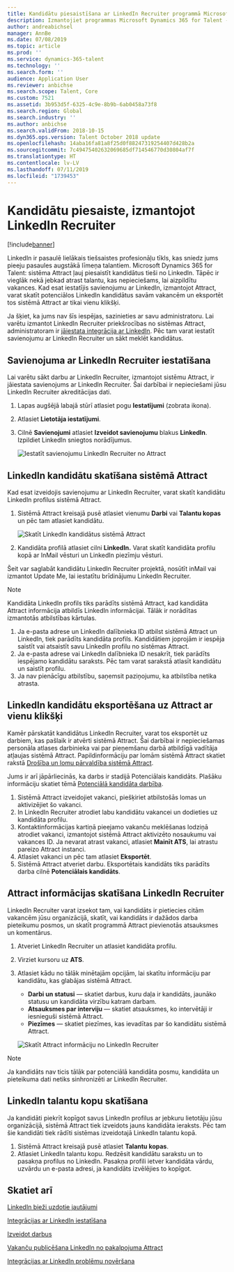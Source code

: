 ```yaml
---
title: Kandidātu piesaistīšana ar LinkedIn Recruiter programmā Microsoft Dynamics 365 for Talent - Attract
description: Izmantojiet programmas Microsoft Dynamics 365 for Talent - Attract nodrošināto LinkedIn integrāciju, lai piesaistītu darba kandidātus ar LinkedIn Recruiter.
author: andreabichsel
manager: AnnBe
ms.date: 07/08/2019
ms.topic: article
ms.prod: ''
ms.service: dynamics-365-talent
ms.technology: ''
ms.search.form: ''
audience: Application User
ms.reviewer: anbichse
ms.search.scope: Talent, Core
ms.custom: 7521
ms.assetid: 3b953d5f-6325-4c9e-8b9b-6ab0458a73f8
ms.search.region: Global
ms.search.industry: ''
ms.author: anbichse
ms.search.validFrom: 2018-10-15
ms.dyn365.ops.version: Talent October 2018 update
ms.openlocfilehash: 14aba16fa81a8f25d0f88247319254407d428b2a
ms.sourcegitcommit: 7c49475402632069685df714546770d30804af7f
ms.translationtype: HT
ms.contentlocale: lv-LV
ms.lasthandoff: 07/11/2019
ms.locfileid: "1739453"
---
```

# <a name="source-candidates-with-linkedin-recruiter"></a>Kandidātu piesaiste, izmantojot LinkedIn Recruiter
[!include[banner](../includes/banner.md)]

LinkedIn ir pasaulē lielākais tiešsaistes profesionāļu tīkls, kas sniedz jums pieeju pasaules augstākā līmeņa talantiem. Microsoft Dynamics 365 for Talent: sistēma Attract ļauj piesaistīt kandidātus tieši no LinkedIn. Tāpēc ir vieglāk nekā jebkad atrast talantu, kas nepieciešams, lai aizpildītu vakances. Kad esat iestatījis savienojumu ar LinkedIn, izmantojot Attract, varat skatīt potenciālos LinkedIn kandidātus savām vakancēm un eksportēt tos sistēmā Attract ar tikai vienu klikšķi.

Ja šķiet, ka jums nav šīs iespējas, sazinieties ar savu administratoru. Lai varētu izmantot LinkedIn Recruiter priekšrocības no sistēmas Attract, administratoram ir [jāiestata integrācija ar LinkedIn](./attract-admin-linkedin.md). Pēc tam varat iestatīt savienojumu ar LinkedIn Recruiter un sākt meklēt kandidātus.

## <a name="set-up-your-connection-with-linkedin-recruiter"></a>Savienojuma ar LinkedIn Recruiter iestatīšana

Lai varētu sākt darbu ar LinkedIn Recruiter, izmantojot sistēmu Attract, ir jāiestata savienojums ar LinkedIn Recruiter. Šai darbībai ir nepieciešami jūsu LinkedIn Recruiter akreditācijas dati.

1. Lapas augšējā labajā stūrī atlasiet pogu **Iestatījumi** (zobrata ikona).
2. Atlasiet **Lietotāja iestatījumi**.
3. Cilnē **Savienojumi** atlasiet **Izveidot savienojumu** blakus **LinkedIn**. Izpildiet LinkedIn sniegtos norādījumus.

    ![[Iestatīt savienojumu LinkedIn Recruiter no Attract](./Media/atrt-setup-LinkedIn-Recruiter-Connection.png)](./media/attract-set-up-linkedin-recruiter-connection.png)

## <a name="view-linkedin-candidates-in-attract"></a>LinkedIn kandidātu skatīšana sistēmā Attract

Kad esat izveidojis savienojumu ar LinkedIn Recruiter, varat skatīt kandidātu LinkedIn profilus sistēmā Attract.

1. Sistēmā Attract kreisajā pusē atlasiet vienumu **Darbi** vai **Talantu kopas**  un pēc tam atlasiet kandidātu.

    ![[Skatīt LinkedIn kandidātus sistēmā Attract](./Media/atrt-View-LinkedIn-candidates.png)](./media/attract-view-linkedin-candidates.png)

2. Kandidāta profilā atlasiet cilni **LinkedIn.** Varat skatīt kandidāta profilu kopā ar InMail vēsturi un LinkedIn piezīmju vēsturi.

Šeit var saglabāt kandidātu LinkedIn Recruiter projektā, nosūtīt inMail vai izmantot Update Me, lai iestatītu brīdinājumu LinkedIn Recruiter.

> [!NOTE]
> Kandidāta LinkedIn profils tiks parādīts sistēmā Attract, kad kandidāta Attract informācija atbildīs LinkedIn informācijai. Tālāk ir norādītas izmantotās atbilstības kārtulas.
> 
> 1. Ja e-pasta adrese un LinkedIn dalībnieka ID atbilst sistēmā Attract un LinkedIn, tiek parādīts kandidāta profils. Kandidātiem joprojām ir iespēja saistīt vai atsaistīt savu LinkedIn profilu no sistēmas Attract.
> 2. Ja e-pasta adrese vai LinkedIn dalībnieka ID nesakrīt, tiek parādīts iespējamo kandidātu saraksts. Pēc tam varat sarakstā atlasīt kandidātu un saistīt profilu.
> 3. Ja nav pienācīgu atbilstību, saņemsit paziņojumu, ka atbilstība netika atrasta.

## <a name="export-linkedin-candidates-to-attract-with-one-click"></a>LinkedIn kandidātu eksportēšana uz Attract ar vienu klikšķi

Kamēr pārskatāt kandidātus LinkedIn Recruiter, varat tos eksportēt uz darbiem, kas pašlaik ir atvērti sistēmā Attract. Šai darbībai ir nepieciešamas personāla atlases darbinieka vai par pieņemšanu darbā atbildīgā vadītāja atļaujas sistēmā Attract. Papildinformāciju par lomām sistēmā Attract skatiet rakstā [Drošība un lomu pārvaldība sistēmā Attract](https://docs.microsoft.com/dynamics365/unified-operations/talent/security-attract).

Jums ir arī jāpārliecinās, ka darbs ir stadijā Potenciālais kandidāts. Plašāku informāciju skatiet tēmā [Potenciālā kandidāta darbība](./activities-attract.md#prospect-activity).

1. Sistēmā Attract izveidojiet vakanci, piešķiriet atbilstošās lomas un aktivizējiet šo vakanci.
2. In LinkedIn Recruiter atrodiet labu kandidātu vakancei un dodieties uz kandidāta profilu.
3. Kontaktinformācijas kartiņā pieejamo vakanču meklēšanas lodziņā atrodiet vakanci, izmantojot sistēmā Attract aktivizēto nosaukumu vai vakances ID. Ja nevarat atrast vakanci, atlasiet **Mainīt ATS**, lai atrastu pareizo Attract instanci.
4. Atlasiet vakanci un pēc tam atlasiet **Eksportēt**.
5. Sistēmā Attract atveriet darbu. Eksportētais kandidāts tiks parādīts darba cilnē **Potenciālais kandidāts**.

## <a name="view-attract-information-in-linkedin-recruiter"></a>Attract informācijas skatīšana LinkedIn Recruiter

LinkedIn Recruiter varat izsekot tam, vai kandidāts ir pietiecies citām vakancēm jūsu organizācijā, skatīt, vai kandidāts ir dažādos darba pieteikumu posmos, un skatīt programmā Attract pievienotās atsauksmes un komentārus.

1. Atveriet LinkedIn Recruiter un atlasiet kandidāta profilu.
2. Virziet kursoru uz **ATS**.
3. Atlasiet kādu no tālāk minētajām opcijām, lai skatītu informāciju par kandidātu, kas glabājas sistēmā Attract.

    - **Darbi un statusi** — skatiet darbus, kuru daļa ir kandidāts, jaunāko statusu un kandidāta virzību katram darbam.
    - **Atsauksmes par interviju** — skatiet atsauksmes, ko intervētāji ir iesnieguši sistēmā Attract.
    - **Piezīmes** — skatiet piezīmes, kas ievadītas par šo kandidātu sistēmā Attract.

    ![[Skatīt Attract informāciju no LinkedIn Recruiter](./Media/atrt-View-Information-from-LinkedIn-Recruiter.png)](./media/attract-view-information-from-linkedin-recruiter.png)

> [!NOTE]
> Ja kandidāts nav ticis tālāk par potenciālā kandidāta posmu, kandidāta un pieteikuma dati netiks sinhronizēti ar LinkedIn Recruiter.

## <a name="view-linkedin-talent-pools"></a>LinkedIn talantu kopu skatīšana

Ja kandidāti piekrīt kopīgot savus LinkedIn profilus ar jebkuru lietotāju jūsu organizācijā, sistēmā Attract tiek izveidots jauns kandidāta ieraksts. Pēc tam šie kandidāti tiek rādīti sistēmas izveidotajā LinkedIn talantu kopā.

1. Sistēmā Attract kreisajā pusē atlasiet **Talantu kopas**.
2. Atlasiet LinkedIn talantu kopu. Redzēsit kandidātu sarakstu un to pasakņa profilus no LinkedIn. Pasakņa profili ietver kandidāta vārdu, uzvārdu un e-pasta adresi, ja kandidāts izvēlējies to kopīgot.

## <a name="see-also"></a>Skatiet arī

[LinkedIn bieži uzdotie jautājumi](./attract-linkedin-faq.md)

[Integrācijas ar LinkedIn iestatīšana](./attract-admin-linkedin.md)

[Izveidot darbus](./creating-jobs-attract.md)

[Vakanču publicēšana LinkedIn no pakalpojuma Attract](./attract-post-jobs-to-linkedin.md)

[Integrācijas ar LinkedIn problēmu novēršana](./attract-troubleshoot-linkedin.md)
